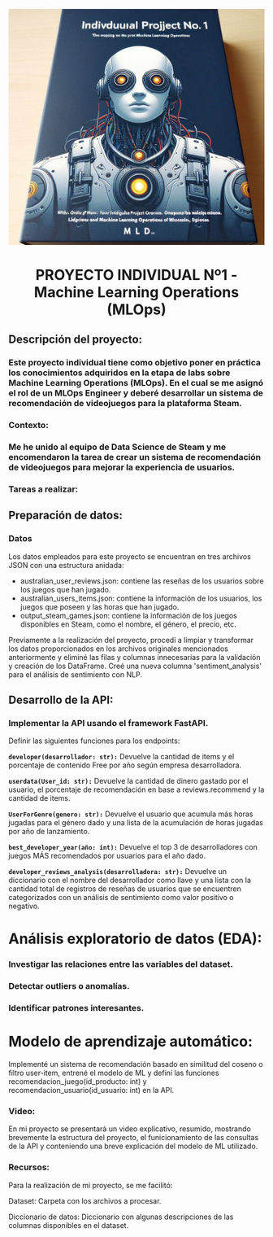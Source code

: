![alt text](data\mlops.jpg)

# <h1 align=center> **PROYECTO INDIVIDUAL Nº1 - Machine Learning Operations (MLOps)** </h1>



## Descripción del proyecto:

### Este proyecto individual tiene como objetivo poner en práctica los conocimientos adquiridos en la etapa de labs sobre Machine Learning Operations (MLOps). En el cual se me asignó el rol de un MLOps Engineer y deberé desarrollar un sistema de recomendación de videojuegos para la plataforma Steam.

### Contexto:

### Me he unido al equipo de Data Science de Steam y me encomendaron la tarea de crear un sistema de recomendación de videojuegos para mejorar la experiencia de usuarios.

### Tareas a realizar:

## Preparación de datos:

### Datos

Los datos empleados para este proyecto se encuentran en tres archivos JSON con una estructura anidada:

- australian_user_reviews.json: contiene las reseñas de los usuarios sobre los juegos que han jugado.
- australian_users_items.json: contiene la información de los usuarios, los juegos que poseen y las horas que han jugado.
- output_steam_games.json: contiene la información de los juegos disponibles en Steam, como el nombre, el género, el precio, etc.


Previamente a la realización del proyecto, procedí a limpiar y transformar los datos proporcionados en los archivos originales mencionados anteriormente y eliminé las filas y columnas innecesarias para la validación y creación de los DataFrame. Creé una nueva columna 'sentiment_analysis' para el análisis de sentimiento con NLP.



## Desarrollo de la API:

### Implementar la API usando el framework FastAPI.



Definir las siguientes funciones para los endpoints:

**`developer(desarrollador: str):`** Devuelve la cantidad de items y el porcentaje de contenido Free por año según empresa desarrolladora.

**`userdata(User_id: str):`** Devuelve la cantidad de dinero gastado por el usuario, el porcentaje de recomendación en base a reviews.recommend y la cantidad de items.

**`UserForGenre(genero: str):`** Devuelve el usuario que acumula más horas jugadas para el género dado y una lista de la acumulación de horas jugadas por año de lanzamiento.

**`best_developer_year(año: int):`** Devuelve el top 3 de desarrolladores con juegos MÁS recomendados por usuarios para el año dado.

**`developer_reviews_analysis(desarrolladora: str):`** Devuelve un diccionario con el nombre del desarrollador como llave y una lista con la cantidad total de registros de reseñas de usuarios que se encuentren categorizados con un análisis de sentimiento como valor positivo o negativo.



# Análisis exploratorio de datos (EDA):

### Investigar las relaciones entre las variables del dataset.

### Detectar outliers o anomalías.

### Identificar patrones interesantes.



# Modelo de aprendizaje automático:

Implementé un sistema de recomendación basado en similitud del coseno o filtro user-item, entrené el modelo de ML y definí las funciones recomendacion_juego(id_producto: int) y recomendacion_usuario(id_usuario: int) en la API.


### Video:

En mi proyecto se presentará un video explicativo, resumido, mostrando brevemente la estructura del proyecto, el funicionamiento de las consultas de la API y conteniendo una breve explicación del modelo de ML utilizado. 


### Recursos: 

Para la realización de mi proyecto, se me facilitó: 

Dataset: Carpeta con los archivos a procesar.

Diccionario de datos: Diccionario con algunas descripciones de las columnas disponibles en el dataset.

